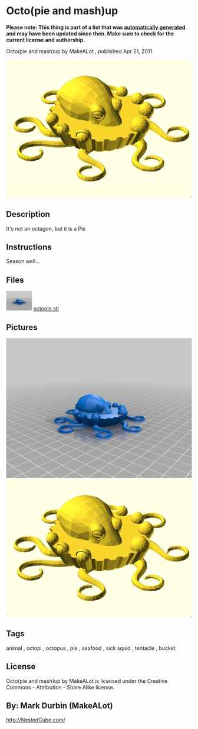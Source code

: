 Octo(pie and mash)up
===============
**Please note: This thing is part of a list that was [automatically generated](https://github.com/carlosgs/export-things) and may have been updated since then. Make sure to check for the current license and authorship.**  

Octo(pie and mash)up  by MakeALot , published Apr 21, 2011

![Image](img/Octopie_display_large_display_large.jpg)

Description
--------
It's not an octagon, but it is a Pie

Instructions
--------
Season well...

Files
--------
[![Image](img/octopie_preview_tinycard.jpg)](octopie.stl)
 [ octopie.stl](octopie.stl)  



Pictures
--------
![Image](img/octopie_display_large.jpg)
![Image](img/Octopie_display_large_display_large.jpg)


Tags
--------
animal , octopi , octopus , pie , seafood , sick squid , tentacle , bucket  

  

License
--------
Octo(pie and mash)up by MakeALot is licensed under the Creative Commons - Attribution - Share Alike license.  



By: Mark Durbin (MakeALot)
--------
<http://NestedCube.com/>